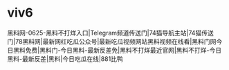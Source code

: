# viv6
黑料网-0625-黑料不打烊入口|Telegram频道传送门|74猫导航主站|74猫传送门|78黑料网|最新网红吃瓜公众号|最新吃瓜视频网站黑料视频在线看|黑料门网今日黑料免费|黑料门-今日黑料-最新反差免|黑料不打烊最近官网|黑料不打烊-今日黑料-最新反差|黑料|今日吃瓜在线|881比鸭
